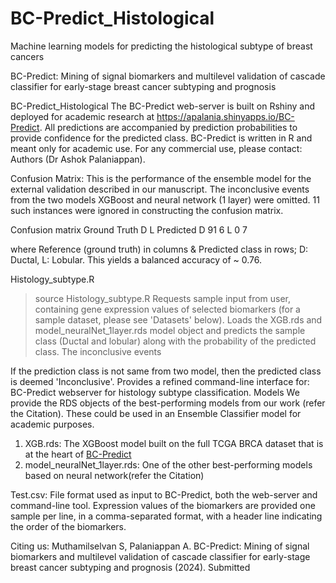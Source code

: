 # BC-Predict_Histological
Machine learning models for predicting the histological subtype of breast cancers

BC-Predict: Mining of signal biomarkers and multilevel validation of cascade classifier for early-stage breast cancer subtyping and prognosis

BC-Predict_Histological
The BC-Predict web-server is built on Rshiny and deployed for academic research at https://apalania.shinyapps.io/BC-Predict. All predictions are accompanied by prediction probabilities to provide confidence for the predicted class. BC-Predict is written in R and meant only for academic use. For any commercial use, please contact: Authors (Dr Ashok Palaniappan).

Confusion Matrix:
This is the performance of the ensemble model  for the external validation described in our manuscript. The inconclusive events from the two models XGBoost and neural network (1 layer) were omitted. 11 such instances were ignored in constructing the confusion matrix.


Confusion matrix
Ground Truth
D
L 
Predicted
D
91
6
L 
0
7


where Reference (ground truth) in columns & Predicted class in rows; D: Ductal, L: Lobular. This yields a balanced accuracy of ~ 0.76. 

Histology_subtype.R
> source Histology_subtype.R
Requests sample input from user, containing gene expression values of selected biomarkers (for a sample dataset, please see 'Datasets' below).
Loads the XGB.rds and model_neuralNet_1layer.rds model object and predicts the sample class (Ductal and lobular) along with the probability of the predicted class. The inconclusive events 

If the prediction class is not same from two model, then the predicted class is deemed 'Inconclusive'.
Provides a refined command-line interface for: BC-Predict webserver for histology subtype classification.
Models
We provide the RDS objects of the best-performing models from our work (refer the Citation). These could be used in an Ensemble Classifier model for academic purposes.

1. XGB.rds: The XGBoost model built on the full TCGA BRCA dataset that is at the heart of [BC-Predict](https://apalania.shinyapps.io/BC-Predict)
2. model_neuralNet_1layer.rds: One of the other best-performing models based on neural network(refer the Citation)

Test.csv: File format used as input to BC-Predict, both the web-server and command-line tool. Expression values of the biomarkers are provided one sample per line, in a comma-separated format, with a header line indicating the order of the biomarkers.

Citing us:
Muthamilselvan S, Palaniappan A. BC-Predict: Mining of signal biomarkers and multilevel validation of cascade classifier for early-stage breast cancer subtyping and prognosis (2024). Submitted

